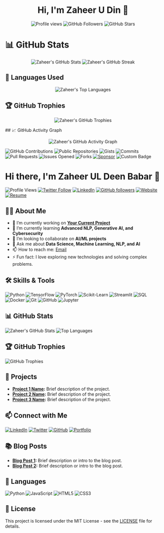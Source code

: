 <h1 align="center">Hi, I'm Zaheer U Din 👋</h1>

<p align="center">
  <img src="https://komarev.com/ghpvc/?username=ZaheerUDin957&color=blueviolet&style=flat-square" alt="Profile views" />
  <img src="https://img.shields.io/github/followers/ZaheerUDin957?label=Followers&style=flat-square&color=green" alt="GitHub Followers" />
  <img src="https://img.shields.io/github/stars/ZaheerUDin957?label=Stars&style=flat-square&color=yellow" alt="GitHub Stars" />
</p>

# 📊 GitHub Stats
<p align="center">
  <img src="https://github-readme-stats.vercel.app/api?username=ZaheerUDin957&show_icons=true&theme=radical" alt="Zaheer's GitHub Stats" />
  <img src="https://github-readme-streak-stats.herokuapp.com/?user=ZaheerUDin957&theme=radical" alt="Zaheer's GitHub Streak" />
</p>

## 🚀 Languages Used
<p align="center">
  <img src="https://github-readme-stats.vercel.app/api/top-langs/?username=ZaheerUDin957&layout=compact&theme=radical" alt="Zaheer's Top Languages" />
</p>

## 🏆 GitHub Trophies
<p align="center">
  <img src="https://github-profile-trophy.vercel.app/?username=ZaheerUDin957&theme=radical" alt="Zaheer's GitHub Trophies" />
</p>
## 📈 GitHub Activity Graph
<p align="center">
  <img src="https://github-readme-activity-graph.vercel.app/graph?username=ZaheerUDin957&bg_color=1a1b27&color=ffffff&line=ff7f50&point=ffffff&area=true&hide_border=true" alt="Zaheer's GitHub Activity Graph" />
</p>



![GitHub Contributions](https://custom-icon-badges.herokuapp.com/badge/Contributions-ZaheerUDin957-green?logo=github)
![Public Repositories](https://img.shields.io/badge/Public%20Repos-ZaheerUDin957-blue?logo=github)
![Gists](https://img.shields.io/badge/Gists-ZaheerUDin957-orange?logo=github)
![Commits](https://img.shields.io/badge/Commits%20This%20Year-ZaheerUDin957-green?logo=github)
![Pull Requests](https://img.shields.io/badge/Pull%20Requests-ZaheerUDin957-red?logo=github)
![Issues Opened](https://img.shields.io/badge/Issues%20Opened-ZaheerUDin957-yellow?logo=github)
![Forks](https://img.shields.io/badge/Forks-ZaheerUDin957-lightgrey?logo=github)
[![Sponsor](https://img.shields.io/badge/Sponsor-ZaheerUDin957-brightgreen?logo=github-sponsors)](https://github.com/sponsors/ZaheerUDin957)
![Custom Badge](https://img.shields.io/badge/Custom-Badge-red)













# Hi there, I'm Zaheer UL Deen Babar 👋

![Profile Views](https://komarev.com/ghpvc/?username=Zaheer-10&color=blue)
[![Twitter Follow](https://img.shields.io/twitter/follow/twitter_handle?style=social)](https://twitter.com/twitter_handle)
[![LinkedIn](https://img.shields.io/badge/LinkedIn-Connect-blue?style=flat&logo=linkedin)](https://www.linkedin.com/in/zaheer-10/)
[![GitHub followers](https://img.shields.io/github/followers/Zaheer-10?style=social)](https://github.com/Zaheer-10)
[![Website](https://img.shields.io/badge/Website-Visit-blue)](https://yourwebsite.com)
[![Resume](https://img.shields.io/badge/Resume-Download-blue)](https://yourwebsite.com/resume.pdf)

## 👨‍💻 About Me

- 🔭 I’m currently working on **[Your Current Project](https://github.com/Zaheer-10/YourCurrentProject)**
- 🌱 I’m currently learning **Advanced NLP, Generative AI, and Cybersecurity**
- 👯 I’m looking to collaborate on **AI/ML projects**
- 💬 Ask me about **Data Science, Machine Learning, NLP, and AI**
- 📫 How to reach me: [Email](mailto:zaheer@example.com)
- ⚡ Fun fact: I love exploring new technologies and solving complex problems.

## 🛠️ Skills & Tools

![Python](https://img.shields.io/badge/Python-3776AB?style=flat&logo=python&logoColor=white)
![TensorFlow](https://img.shields.io/badge/TensorFlow-FF6F00?style=flat&logo=tensorflow&logoColor=white)
![PyTorch](https://img.shields.io/badge/PyTorch-EE4C2C?style=flat&logo=pytorch&logoColor=white)
![Scikit-Learn](https://img.shields.io/badge/Scikit--Learn-F7931E?style=flat&logo=scikit-learn&logoColor=white)
![Streamlit](https://img.shields.io/badge/Streamlit-FF4B4B?style=flat&logo=streamlit&logoColor=white)
![SQL](https://img.shields.io/badge/SQL-4479A1?style=flat&logo=sql&logoColor=white)
![Docker](https://img.shields.io/badge/Docker-2496ED?style=flat&logo=docker&logoColor=white)
![Git](https://img.shields.io/badge/Git-F05032?style=flat&logo=git&logoColor=white)
![GitHub](https://img.shields.io/badge/GitHub-181717?style=flat&logo=github&logoColor=white)
![Jupyter](https://img.shields.io/badge/Jupyter-F37626?style=flat&logo=jupyter&logoColor=white)

## 📊 GitHub Stats

![Zaheer's GitHub Stats](https://github-readme-stats.vercel.app/api?username=Zaheer-10&show_icons=true&theme=radical)
![Top Languages](https://github-readme-stats.vercel.app/api/top-langs/?username=Zaheer-10&layout=compact&theme=radical)

## 🏆 GitHub Trophies

![GitHub Trophies](https://github-profile-trophy.vercel.app/?username=Zaheer-10&theme=onedark&no-frame=true&margin-w=15)

## 🚀 Projects

- **[Project 1 Name](https://github.com/Zaheer-10/Project1):** Brief description of the project.
- **[Project 2 Name](https://github.com/Zaheer-10/Project2):** Brief description of the project.
- **[Project 3 Name](https://github.com/Zaheer-10/Project3):** Brief description of the project.

## 📫 Connect with Me

[![LinkedIn](https://img.shields.io/badge/LinkedIn-Connect-blue?style=flat&logo=linkedin)](https://www.linkedin.com/in/zaheer-10/)
[![Twitter](https://img.shields.io/twitter/follow/twitter_handle?style=social)](https://twitter.com/twitter_handle)
[![GitHub](https://img.shields.io/github/followers/Zaheer-10?style=social)](https://github.com/Zaheer-10)
[![Portfolio](https://img.shields.io/badge/Portfolio-Visit-blue)](https://yourwebsite.com)

## 📚 Blog Posts

- **[Blog Post 1](https://yourwebsite.com/blog-post-1):** Brief description or intro to the blog post.
- **[Blog Post 2](https://yourwebsite.com/blog-post-2):** Brief description or intro to the blog post.

## 💬 Languages

![Python](https://img.shields.io/badge/Python-3776AB?style=flat&logo=python&logoColor=white)
![JavaScript](https://img.shields.io/badge/JavaScript-F7DF1E?style=flat&logo=javascript&logoColor=black)
![HTML5](https://img.shields.io/badge/HTML5-E34F26?style=flat&logo=html5&logoColor=white)
![CSS3](https://img.shields.io/badge/CSS3-1572B6?style=flat&logo=css3&logoColor=white)

## 📄 License

This project is licensed under the MIT License - see the [LICENSE](LICENSE) file for details.
